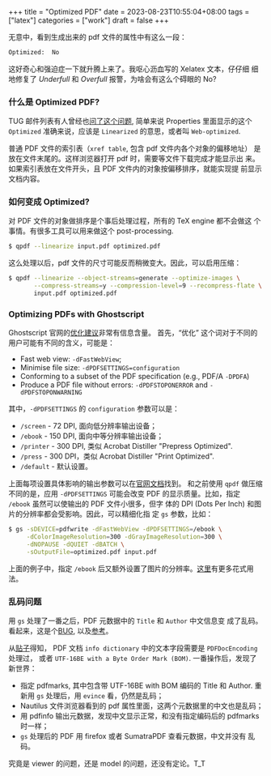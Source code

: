 +++
title = "Optimized PDF"
date = 2023-08-23T10:55:04+08:00
tags = ["latex"]
categories = ["work"]
draft = false
+++

无意中，看到生成出来的 pdf 文件的属性中有这么一段：

```sh
Optimized:  No
```

这好奇心和强迫症一下就升腾上来了。我呕心沥血写的 Xelatex 文本，仔仔细
细地修复了 _Underfull_ 和 _Overfull_ 报警，为啥会有这么个碍眼的 No?

### 什么是 Optimized PDF?

TUG 邮件列表有人曾经也[问了这个问题](https://tug.org/pipermail/xetex/2008-January/008322.html), 
简单来说 Properties 里面显示的这个 `Optimized` 准确来说，应该是
`Linearized` 的意思，或者叫 `Web-optimized`.

普通 PDF 文件的索引表（`xref table`, 包含 pdf 文件内各个对象的偏移地址）
是放在文件末尾的。这样浏览器打开 pdf 时，需要等文件下载完成才能显示出
来。如果索引表放在文件开头，且 PDF 文件内的对象按偏移排序，就能实现提
前显示文档内容。

### 如何变成 Optimized?

对 PDF 文件的对象做排序是个事后处理过程，所有的 TeX engine 都不会做这
个事情。有很多工具可以用来做这个 post-processing.

```sh
$ qpdf --linearize input.pdf optimized.pdf
```

这么处理以后，pdf 文件的尺寸可能反而稍微变大。因此，可以启用压缩：

```sh
$ qpdf --linearize --object-streams=generate --optimize-images \
       --compress-streams=y --compression-level=9 --recompress-flate \
	   input.pdf optimized.pdf
```

### Optimizing PDFs with Ghostscript

Ghostscript 官网的[优化建议](https://www.ghostscript.com/blog/optimizing-pdfs.html)非常有信息含量。
首先，“优化” 这个词对于不同的用户可能有不同的含义，可能是：

- Fast web view: `-dFastWebView`;
- Minimise file size: `-dPDFSETTINGS=configuration`
- Conforming to a subset of the PDF specification (e.g., PDF/A `-DPDFA`)
- Produce a PDF file without errors: `-dPDFSTOPONERROR` and `-dPDFSTOPONWARNING`

其中，`-dPDFSETTINGS` 的 `configuration` 参数可以是：

- `/screen` - 72 DPI, 面向低分辨率输出设备；
- `/ebook` - 150 DPI, 面向中等分辨率输出设备；
- `/printer` - 300 DPI, 类似 Acrobat Distiller "Prepress Optimized".
- `/press` - 300 DPI，类似 Acrobat Distiller "Print Optimized".
- `/default` - 默认设置。

上面每项设置具体影响的输出参数可以在[官网文档](https://ghostscript.readthedocs.io/en/latest/VectorDevices.html#distiller-parameters)找到。
和之前使用 `qpdf` 做压缩不同的是，应用 `-dPDFSETTINGS` 可能会改变 PDF
的显示质量。比如，指定 `/ebook` 虽然可以使输出的 PDF 文件小很多，但字
体的 DPI (Dots Per Inch) 和图片的分辨率都会受影响。因此，可以精细化指
定 `gs` 参数，比如：

```sh
$ gs -sDEVICE=pdfwrite -dFastWebView -dPDFSETTINGS=/ebook \
     -dColorImageResolution=300 -dGrayImageResolution=300 \
	 -dNOPAUSE -dQUIET -dBATCH \
	 -sOutputFile=optimized.pdf input.pdf
```

上面的例子中，指定 `/ebook` 后又额外设置了图片的分辨率。[这里](https://askubuntu.com/questions/113544/how-can-i-reduce-the-file-size-of-a-scanned-pdf-file)有更多花式用法。

### 乱码问题

用 `gs` 处理了一番之后，PDF 元数据中的 `Title` 和 `Author` 中文信息变
成了乱码。看起来，这是个[BUG](https://bugs.ghostscript.com/show_bug.cgi?id=693400), 
以及[参考](https://unix.stackexchange.com/questions/50475/how-to-make-ghostscript-not-wipe-pdf-metadata)。

从[贴子](https://stackoverflow.com/questions/9188189/wrong-encode-when-update-pdf-meta-data-using-ghostscript-and-pdfmark)得知，
PDF 文档 `info dictionary` 中的文本字段需要是 `PDFDocEncoding` 处理过，
或者 `UTF-16BE with a Byte Order Mark (BOM)`. 一番操作后，发现了新世界：

- 指定 pdfmarks, 其中包含带 UTF-16BE with BOM 编码的 Title 和
  Author. 重新用 `gs` 处理后，用 `evince` 看，仍然是乱码；
- Nautilus 文件浏览器看到的 pdf 属性里面，这两个元数据里的中文也是乱码；
- 用 pdfinfo 输出元数据，发现中文显示正常，和没有指定编码后的
  pdfmarks 时一样；
- `gs` 处理后的 PDF 用 firefox 或者 SumatraPDF 查看元数据，中文并没有
  乱码。

究竟是 viewer 的问题，还是 model 的问题，还没有定论。T_T
